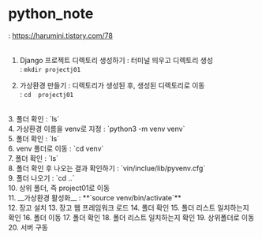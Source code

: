 # python_note  
: https://harumini.tistory.com/78 <br>
<br>
1. Django 프로젝트 디렉토리 생성하기 
: 터미널 띄우고 디렉토리 생성   
:  `mkdir projectj01`  

2. 가상환경 만들기 
: 디렉토리가 생성된 후, 생성된 디렉토리로 이동  
: `cd  projectj01` 
<br>
3. 폴더 확인 
:  `ls`
<br>
4. 가상환경 이름을 venv로 지정
: `python3 -m venv venv`
<br>
5. 폴더 확인  
:  `ls`
<br>  
6. venv 폴더로 이동 
:  `cd venv`
<br>
7. 폴더 확인  
:  `ls`  
<br>
8. 폴더 확인 후 나오는 결과 확인하기  
: `vin/inclue/lib/pyvenv.cfg`  
<br>
9.  폴더 나오기  
:  `cd ..`  
<br>
10.  상위 폴더, 즉 project01로 이동   
<br>
11. __가상환경 활성화__  
: **`source venv/bin/activate`**  
<br>
12. 장고 설치 
13. 장고 웹 프레임워크 로드 
14. 폴더 확인
15. 폴더 리스트 일치하는지 확인 
16. 폴더 이동
17. 폴더 확인 
18. 폴더 리스트 일치하는지 확인 
19. 상위폴더로 이동
20. 서버 구동
